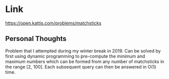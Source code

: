 # Link

https://open.kattis.com/problems/matchsticks

## Personal Thoughts

Problem that I attempted during my winter break in 2019. Can be solved by first using dynamic programming to pre-compute the minimum and maximum  numbers which can be formed from any number of matchsticks in the range [2, 100]. Each subsequent query can then be answered in O(1) time.

